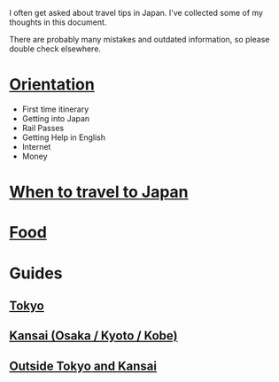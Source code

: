 
I often get asked about travel tips in Japan.
I've collected some of my thoughts in this document.

There are probably many mistakes and outdated information, so please
double check elsewhere.

# [Orientation](orientation.md)

- First time itinerary
- Getting into Japan
- Rail Passes
- Getting Help in English
- Internet
- Money

# [When to travel to Japan](when_to_visit.md)

# [Food](food.md)

# Guides

## [Tokyo](tokyo.md)

## [Kansai (Osaka / Kyoto / Kobe)](kansai.md)

## [Outside Tokyo and Kansai](other_places_of_interest.md)











